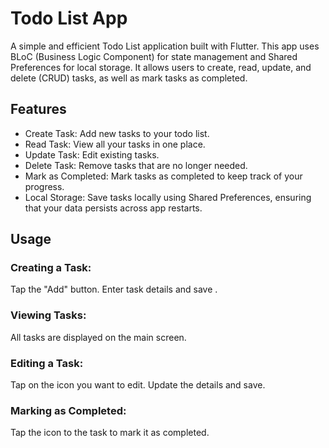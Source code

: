 # Todo List App
A simple and efficient Todo List application built with Flutter. This app uses BLoC (Business Logic Component) for state management and Shared Preferences for local storage. It allows users to create, read, update, and delete (CRUD) tasks, as well as mark tasks as completed.

## Features
- Create Task: Add new tasks to your todo list.
 - Read Task: View all your tasks in one place.
 - Update Task: Edit existing tasks.
 - Delete Task: Remove tasks that are no longer needed.
 - Mark as Completed: Mark tasks as completed to keep track of your progress.
 - Local Storage: Save tasks locally using Shared Preferences, ensuring that your data persists across app restarts.

## Usage
### Creating a Task:

Tap the "Add" button.
Enter task details and save
.
### Viewing Tasks:

All tasks are displayed on the main screen.

### Editing a Task:

Tap on the icon you want to edit.
Update the details and save.


### Marking as Completed:

Tap the icon to the task to mark it as completed.